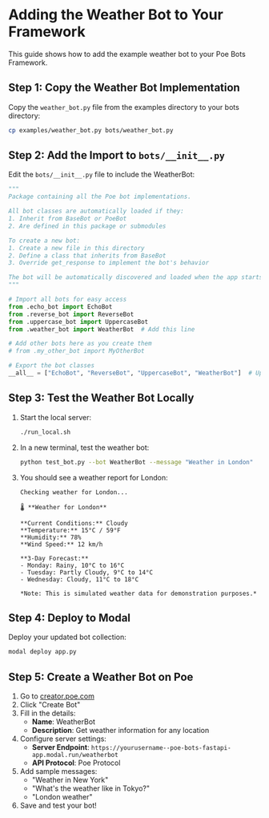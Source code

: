 # Adding the Weather Bot to Your Framework

This guide shows how to add the example weather bot to your Poe Bots Framework.

## Step 1: Copy the Weather Bot Implementation

Copy the `weather_bot.py` file from the examples directory to your bots directory:

```bash
cp examples/weather_bot.py bots/weather_bot.py
```

## Step 2: Add the Import to `bots/__init__.py`

Edit the `bots/__init__.py` file to include the WeatherBot:

```python
"""
Package containing all the Poe bot implementations.

All bot classes are automatically loaded if they:
1. Inherit from BaseBot or PoeBot
2. Are defined in this package or submodules

To create a new bot:
1. Create a new file in this directory
2. Define a class that inherits from BaseBot
3. Override get_response to implement the bot's behavior

The bot will be automatically discovered and loaded when the app starts.
"""

# Import all bots for easy access
from .echo_bot import EchoBot
from .reverse_bot import ReverseBot
from .uppercase_bot import UppercaseBot
from .weather_bot import WeatherBot  # Add this line

# Add other bots here as you create them
# from .my_other_bot import MyOtherBot

# Export the bot classes
__all__ = ["EchoBot", "ReverseBot", "UppercaseBot", "WeatherBot"]  # Update this line
```

## Step 3: Test the Weather Bot Locally

1. Start the local server:
   ```bash
   ./run_local.sh
   ```

2. In a new terminal, test the weather bot:
   ```bash
   python test_bot.py --bot WeatherBot --message "Weather in London"
   ```

3. You should see a weather report for London:
   ```
   Checking weather for London...

   🌡️ **Weather for London**

   **Current Conditions:** Cloudy
   **Temperature:** 15°C / 59°F
   **Humidity:** 78%
   **Wind Speed:** 12 km/h

   **3-Day Forecast:**
   - Monday: Rainy, 10°C to 16°C
   - Tuesday: Partly Cloudy, 9°C to 14°C
   - Wednesday: Cloudy, 11°C to 18°C

   *Note: This is simulated weather data for demonstration purposes.*
   ```

## Step 4: Deploy to Modal

Deploy your updated bot collection:

```bash
modal deploy app.py
```

## Step 5: Create a Weather Bot on Poe

1. Go to [creator.poe.com](https://creator.poe.com/)
2. Click "Create Bot"
3. Fill in the details:
   - **Name**: WeatherBot
   - **Description**: Get weather information for any location
4. Configure server settings:
   - **Server Endpoint**: `https://yourusername--poe-bots-fastapi-app.modal.run/weatherbot`
   - **API Protocol**: Poe Protocol
5. Add sample messages:
   - "Weather in New York"
   - "What's the weather like in Tokyo?"
   - "London weather"
6. Save and test your bot!